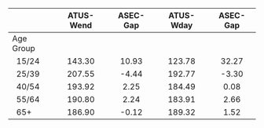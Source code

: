 
|                      |    ATUS-Wend |     ASEC-Gap |    ATUS-Wday |     ASEC-Gap |
| -------------------- | :----------: | :----------: | :----------: | :----------: |
| Age Group            |              |              |              |              |
| &nbsp;&nbsp;15/24    |       143.30 |        10.93 |       123.78 |        32.27 |
| &nbsp;&nbsp;25/39    |       207.55 |        -4.44 |       192.77 |        -3.30 |
| &nbsp;&nbsp;40/54    |       193.92 |         2.25 |       184.49 |         0.08 |
| &nbsp;&nbsp;55/64    |       190.80 |         2.24 |       183.91 |         2.66 |
| &nbsp;&nbsp;65+      |       186.90 |        -0.12 |       189.32 |         1.52 |

